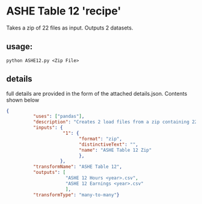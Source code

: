 # ASHE Table 12 'recipe'

Takes a zip of 22 files as input. Outputs 2 datasets.


## usage: 
```python ASHE12.py <Zip File>```

## details
full details are provided in the form of the attached details.json. Contents shown below

```json
{
          "uses": ["pandas"],
          "description": "Creates 2 load files from a zip containing 22 xls files",
          "inputs": {
                     "1": {
                           "format": "zip",
                           "distinctiveText": "",
                           "name": "ASHE Table 12 Zip"
                           },
                    },
          "transformName": "ASHE Table 12",
          "outputs": [
                      "ASHE 12 Hours <year>.csv",
                      "ASHE 12 Earnings <year>.csv"
                      ],
          "transformType": "many-to-many"}
```
